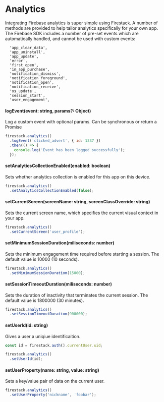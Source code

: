# Analytics

Integrating Firebase analytics is super simple using Firestack. A number of methods are provided to help tailor analytics specifically for your
own app. The Firebase SDK includes a number of pre-set events which are automatically handled, and cannot be used with custom events:

```
  'app_clear_data',
  'app_uninstall',
  'app_update',
  'error',
  'first_open',
  'in_app_purchase',
  'notification_dismiss',
  'notification_foreground',
  'notification_open',
  'notification_receive',
  'os_update',
  'session_start',
  'user_engagement',
```

#### logEvent(event: string, params?: Object)

Log a custom event with optional params. Can be synchronous or return a Promise 

```javascript
firestack.analytics()
  .logEvent('clicked_advert', { id: 1337 })
  .then(() => {
    console.log('Event has been logged successfully'); 
  });
```

#### setAnalyticsCollectionEnabled(enabled: boolean)

Sets whether analytics collection is enabled for this app on this device.

```javascript
firestack.analytics()
  .setAnalyticsCollectionEnabled(false);
```

#### setCurrentScreen(screenName: string, screenClassOverride: string)

Sets the current screen name, which specifies the current visual context in your app.

```javascript
firestack.analytics()
  .setCurrentScreen('user_profile');
```

#### setMinimumSessionDuration(miliseconds: number)

Sets the minimum engagement time required before starting a session. The default value is 10000 (10 seconds).

```javascript
firestack.analytics()
  .setMinimumSessionDuration(15000);
```

#### setSessionTimeoutDuration(miliseconds: number)

Sets the duration of inactivity that terminates the current session. The default value is 1800000 (30 minutes).

```javascript
firestack.analytics()
  .setSessionTimeoutDuration(900000);
```

#### setUserId(id: string)

Gives a user a uniqiue identificaition.

```javascript
const id = firestack.auth().currentUser.uid;

firestack.analytics()
  .setUserId(id);
```

#### setUserProperty(name: string, value: string)

Sets a key/value pair of data on the current user.

```javascript
firestack.analytics()
  .setUserProperty('nickname', 'foobar');
```
